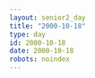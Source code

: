 ```yaml
---
layout: senior2_day
title: "2000-10-18"
type: day
id: 2000-10-18
date: 2000-10-18
robots: noindex
---
```


